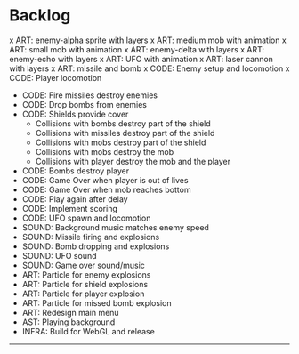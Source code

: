 # Backlog

x ART: enemy-alpha sprite with layers
x ART: medium mob with animation
x ART: small mob with animation
x ART: enemy-delta with layers
x ART: enemy-echo with layers
x ART: UFO with animation
x ART: laser cannon with layers
x ART: missile and bomb
x CODE: Enemy setup and locomotion
x CODE: Player locomotion
* CODE: Fire missiles destroy enemies
* CODE: Drop bombs from enemies
* CODE: Shields provide cover
  - Collisions with bombs destroy part of the shield
  - Collisions with missiles destroy part of the shield
  - Collisions with mobs destroy part of the shield
  - Collisions with mobs destroy the mob
  - Collisions with player destroy the mob and the player
* CODE: Bombs destroy player
* CODE: Game Over when player is out of lives
* CODE: Game Over when mob reaches bottom
* CODE: Play again after delay
* CODE: Implement scoring
* CODE: UFO spawn and locomotion
* SOUND: Background music matches enemy speed
* SOUND: Missile firing and explosions
* SOUND: Bomb dropping and explosions
* SOUND: UFO sound
* SOUND: Game over sound/music
* ART: Particle for enemy explosions
* ART: Particle for shield explosions
* ART: Particle for player explosion
* ART: Particle for missed bomb explosion
* ART: Redesign main menu
* AST: Playing background
* INFRA: Build for WebGL and release
---